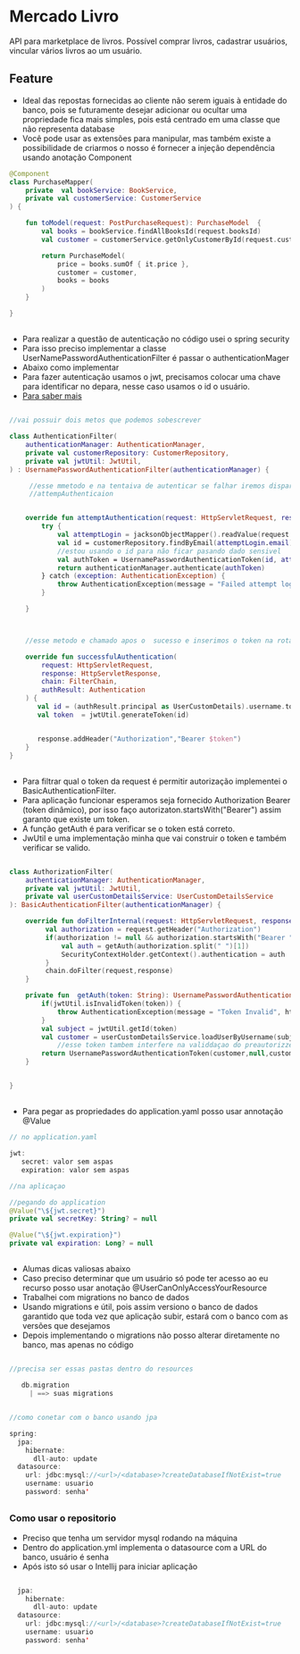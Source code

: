 # Mercado Livro
API para marketplace de livros. Possível comprar livros, cadastrar usuários, vincular vários livros ao um usuário.


## Feature
- Ideal das repostas fornecidas ao cliente não serem iguais à entidade do banco, pois se futuramente desejar adicionar ou ocultar uma propriedade fica mais simples, pois está centrado em uma classe que não representa database
- Você pode usar as extensões para manipular, mas também existe a possibilidade de criarmos o nosso é fornecer a injeção dependência usando anotação Component


```kotlin
@Component
class PurchaseMapper(
    private  val bookService: BookService,
    private val customerService: CustomerService
) {

    fun toModel(request: PostPurchaseRequest): PurchaseModel  {
        val books = bookService.findAllBooksId(request.booksId)
        val customer = customerService.getOnlyCustomerById(request.customerId)

        return PurchaseModel(
            price = books.sumOf { it.price },
            customer = customer,
            books = books
        )
    }

}

```

##

 - Para realizar a questão de autenticação no código usei o spring security
 - Para isso preciso implementar a classe UserNamePasswordAuthenticationFilter é passar o authenticationMager
 - Abaixo como implementar
 - Para fazer autenticação usamos o jwt, precisamos colocar uma chave para identificar no depara, nesse caso usamos o id o usuário.
 - [Para saber mais](https://jwt.io/introduction)
 
   
``` kotlin

//vai possuir dois metos que podemos sobescrever

class AuthenticationFilter(
    authenticationManager: AuthenticationManager,
    private val customerRepository: CustomerRepository,
    private val jwtUtil: JwtUtil,
) : UsernamePasswordAuthenticationFilter(authenticationManager) {

     //esse mmetodo e na tentaiva de autenticar se falhar iremos disparar um erro
     //attempAuthenticaion


    override fun attemptAuthentication(request: HttpServletRequest, response: HttpServletResponse): Authentication {
        try {
            val attemptLogin = jacksonObjectMapper().readValue(request.inputStream, LoginCustomerRequest::class.java)
            val id = customerRepository.findByEmail(attemptLogin.email)?.id
            //estou usando o id para não ficar pasando dado sensivel
            val authToken = UsernamePasswordAuthenticationToken(id, attemptLogin.password)
            return authenticationManager.authenticate(authToken)
        } catch (exception: AuthenticationException) {
            throw AuthenticationException(message = "Failed attempt login", httpCode = HttpStatus.BAD_REQUEST.value())
        }

    }



    //esse metodo e chamado apos o  sucesso e inserimos o token na rota para fazzer depara com o token colocado nos endpoints 

    override fun successfulAuthentication(
        request: HttpServletRequest,
        response: HttpServletResponse,
        chain: FilterChain,
        authResult: Authentication
    ) {
       val id = (authResult.principal as UserCustomDetails).username.toInt()
       val token  = jwtUtil.generateToken(id)


       response.addHeader("Authorization","Bearer $token")
    }
}


```

##

- Para filtrar qual o token da request é permitir autorização implementei o BasicAuthenticationFilter.
- Para aplicação funcionar esperamos seja fornecido Authorization Bearer (token dinâmico), por isso faço autorizaton.startsWith("Bearer") assim garanto que existe um token.
- A função getAuth é para verificar se o token está correto.
- JwUtil e uma implementação minha que vai construir o token e também verificar se valido.
  

```kotlin

class AuthorizationFilter(
    authenticationManager: AuthenticationManager,
    private val jwtUtil: JwtUtil,
    private val userCustomDetailsService: UserCustomDetailsService
): BasicAuthenticationFilter(authenticationManager) {

    override fun doFilterInternal(request: HttpServletRequest, response: HttpServletResponse, chain: FilterChain) {
         val authorization = request.getHeader("Authorization")
         if(authorization != null && authorization.startsWith("Bearer ")) {
             val auth = getAuth(authorization.split(" ")[1])
             SecurityContextHolder.getContext().authentication = auth
         }
         chain.doFilter(request,response)
    }

    private fun  getAuth(token: String): UsernamePasswordAuthenticationToken {
        if(jwtUtil.isInvalidToken(token)) {
            throw AuthenticationException(message = "Token Invalid", httpCode = 999)
        }
        val subject = jwtUtil.getId(token)
        val customer = userCustomDetailsService.loadUserByUsername(subject)
            //esse token tambem interfere na validdaçao do preautorizze
        return UsernamePasswordAuthenticationToken(customer,null,customer.authorities)
    }


}

```
##

- Para pegar as propriedades do application.yaml posso usar annotação @Value

``` kotlin
// no application.yaml

jwt:
   secret: valor sem aspas     
   expiration: valor sem aspas

//na aplicaçao

//pegando do application
@Value("\${jwt.secret}")
private val secretKey: String? = null

@Value("\${jwt.expiration}")
private val expiration: Long? = null

```


##

- Alumas dicas valiosas abaixo
- Caso preciso determinar que um usuário só pode ter acesso ao eu recurso posso usar anotação @UserCanOnlyAccessYourResource
- Trabalhei com migrations no banco de dados
- Usando migrations e útil, pois assim versiono o banco de dados garantido que toda vez que aplicação subir, estará com o banco com as versões que desejamos
- Depois implementando o migrations não posso alterar diretamente no banco, mas apenas no código

```kotlin

//precisa ser essas pastas dentro do resources

   db.migration
     | ==> suas migrations


//como conetar com o banco usando jpa

spring:
  jpa:
    hibernate:
      dll-auto: update
  datasource:
    url: jdbc:mysql://<url>/<database>?createDatabaseIfNotExist=true
    username: usuario
    password: senha'


```

##

### Como usar o repositorio
- Preciso que tenha um servidor mysql rodando na máquina
- Dentro do application.yml implementa o datasource com a URL do banco, usuário é senha
- Após isto só usar o Intellij para iniciar aplicação

```kotlin

  jpa:
    hibernate:
      dll-auto: update
  datasource:
    url: jdbc:mysql://<url>/<database>?createDatabaseIfNotExist=true
    username: usuario
    password: senha'


```

